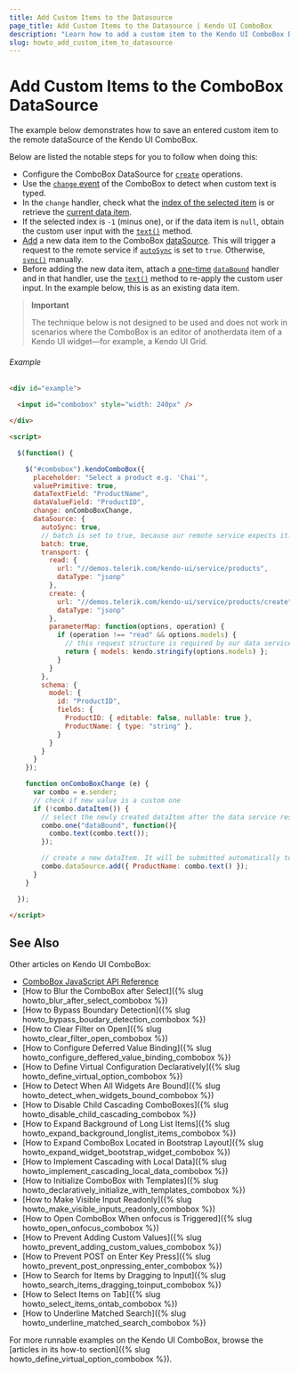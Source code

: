 ```yaml
---
title: Add Custom Items to the Datasource
page_title: Add Custom Items to the Datasource | Kendo UI ComboBox
description: "Learn how to add a custom item to the Kendo UI ComboBox DataSource."
slug: howto_add_custom_item_to_datasource
---
```


# Add Custom Items to the ComboBox DataSource

The example below demonstrates how to save an entered custom item to the remote dataSource of the Kendo UI ComboBox.

Below are listed the notable steps for you to follow when doing this:

* Configure the ComboBox DataSource for [`create`](/framework/datasource/crud) operations.
* Use the [`change` event](/api/javascript/ui/combobox#events-change) of the ComboBox to detect when custom text is typed.
* In the `change` handler, check what the [index of the selected item](/api/javascript/ui/combobox#methods-select ) is or retrieve the [current data item](/api/javascript/ui/combobox#methods-dataItem).
* If the selected index is `-1` (minus one), or if the data item is `null`, obtain the custom user input with the [`text()`](/api/javascript/ui/combobox#methods-text) method.
* [Add](/api/javascript/data/datasource#methods-add) a new data item to the ComboBox [dataSource](/api/javascript/ui/combobox#fields-dataSource ). This will trigger a request to the remote service if [`autoSync`](/api/javascript/data/datasource#configuration-autoSync) is set to `true`. Otherwise, [`sync()`](/api/javascript/data/datasource#methods-sync) manually.
* Before adding the new data item, attach a [one-time](/intro/widget-basics/events-and-methods#events) [`dataBound`](/api/javascript/ui/combobox#events-dataBound) handler and in that handler, use the [`text()`](/api/javascript/ui/combobox#methods-text) method to re-apply the custom user input. In the example below, this is as an existing data item.

> **Important**
>
> The technique below is not designed to be used and does not work in scenarios where the ComboBox is an editor of anotherdata item of a Kendo UI widget&mdash;for example, a Kendo UI Grid.

###### Example

```html
<div id="example">

  <input id="combobox" style="width: 240px" />    

</div>

<script>

  $(function() {

    $("#combobox").kendoComboBox({
      placeholder: "Select a product e.g. 'Chai'",
      valuePrimitive: true,
      dataTextField: "ProductName",
      dataValueField: "ProductID",
      change: onComboBoxChange,
      dataSource: {
        autoSync: true,
        // batch is set to true, because our remote service expects it. Not required
        batch: true,
        transport: {
          read: {
            url: "//demos.telerik.com/kendo-ui/service/products",
            dataType: "jsonp"
          },
          create: {
            url: "//demos.telerik.com/kendo-ui/service/products/create",
            dataType: "jsonp"
          },
          parameterMap: function(options, operation) {
            if (operation !== "read" && options.models) {
              // this request structure is required by our data service. Related to batch: true
              return { models: kendo.stringify(options.models) };
            }
          }            
        },
        schema: {
          model: {
            id: "ProductID",
            fields: {
              ProductID: { editable: false, nullable: true },
              ProductName: { type: "string" },
            }
          }
        }          
      }
    });

    function onComboBoxChange (e) {
      var combo = e.sender;
      // check if new value is a custom one
      if (!combo.dataItem()) {
        // select the newly created dataItem after the data service response is received
        combo.one("dataBound", function(){
          combo.text(combo.text());
        });

        // create a new dataItem. It will be submitted automatically to the remote service (autoSync is true)
        combo.dataSource.add({ ProductName: combo.text() });
      }
    }

  });

</script>
```

## See Also

Other articles on Kendo UI ComboBox:

* [ComboBox JavaScript API Reference](/api/javascript/ui/combobox)
* [How to Blur the ComboBox after Select]({% slug howto_blur_after_select_combobox %})
* [How to Bypass Boundary Detection]({% slug howto_bypass_boudary_detection_combobox %})
* [How to Clear Filter on Open]({% slug howto_clear_filter_open_combobox %})
* [How to Configure Deferred Value Binding]({% slug howto_configure_deffered_value_binding_combobox %})
* [How to Define Virtual Configuration Declaratively]({% slug howto_define_virtual_option_combobox %})
* [How to Detect When All Widgets Are Bound]({% slug howto_detect_when_widgets_bound_combobox %})
* [How to Disable Child Cascading ComboBoxes]({% slug howto_disable_child_cascading_combobox %})
* [How to Expand Background of Long List Items]({% slug howto_expand_background_longlist_items_combobox %})
* [How to Expand ComboBox Located in Bootstrap Layout]({% slug howto_expand_widget_bootstrap_widget_combobox %})
* [How to Implement Cascading with Local Data]({% slug howto_implement_cascading_local_data_combobox %})
* [How to Initialize ComboBox with Templates]({% slug howto_declaratively_initialize_with_templates_combobox %})
* [How to Make Visible Input Readonly]({% slug howto_make_visible_inputs_readonly_combobox %})
* [How to Open ComboBox When onfocus is Triggered]({% slug howto_open_onfocus_combobox %})
* [How to Prevent Adding Custom Values]({% slug howto_prevent_adding_custom_values_combobox %})
* [How to Prevent POST on Enter Key Press]({% slug howto_prevent_post_onpressing_enter_combobox %})
* [How to Search for Items by Dragging to Input]({% slug howto_search_items_dragging_toinput_combobox %})
* [How to Select Items on Tab]({% slug howto_select_items_ontab_combobox %})
* [How to Underline Matched Search]({% slug howto_underline_matched_search_combobox %})

For more runnable examples on the Kendo UI ComboBox, browse the [articles in its how-to section]({% slug howto_define_virtual_option_combobox %}).
